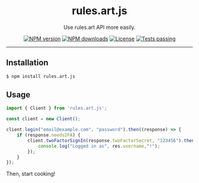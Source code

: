 <!-- Centered part -->
<div align="center">
  <h1>rules.art.js</h1>
  <p>Use rules.art API more easily.</p>
  <!-- Badges -->
  <p>
    <a href="https://www.npmjs.com/package/rules.art.js"><img src="https://img.shields.io/npm/v/rules.art.js.svg?style=flat-square" alt="NPM version" /></a>
    <a href="https://www.npmjs.com/package/rules.art.js"><img src="https://img.shields.io/npm/dm/rules.art.js.svg?style=flat-square" alt="NPM downloads" /></a>
    <a href="https://www.npmjs.com/package/rules.art.js"><img src="https://img.shields.io/npm/l/rules.art.js.svg?style=flat-square" alt="License" /></a>
    <a href="https://github.com/justekoro/rules.art.js/actions"><img src="https://img.shields.io/github/actions/workflow/status/justekoro/rules.art.js/tests.yml?branch=master" alt="Tests passing" /></a>
  </p>
</div>

---

## Installation

```bash
$ npm install rules.art.js
```

## Usage

```ts
import { Client } from 'rules.art.js';

const client = new Client();

client.login("email@example.com", "password").then((response) => {
    if (response.needs2FA) {
        client.twoFactorSignIn(response.twoFactorSecret, "123456").then((res) => {
            console.log("Logged in as", res.username,"!");
        });
    }
});
```

Then, start cooking!
